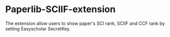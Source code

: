 # Paperlib-SCIIF-extension
The extension allow users to show paper's SCI rank, SCIIF and CCF rank by setting Easyscholar SecretKey.